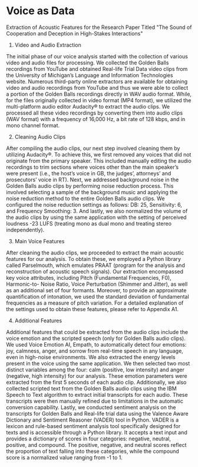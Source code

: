 # Voice as Data
Extraction of Acoustic Features for the Research Paper Titled "The Sound of Cooperation and Deception in High-Stakes Interactions"

1. Video and Audio Extraction
   
The initial phase of our voice analysis started with the collection of various video and audio files
for processing. We collected the Golden Balls recordings from YouTube and obtained Real-life Trial
Data video clips from the University of Michigan’s Language and Information Technologies website.
Numerous third-party online extractors are available for obtaining video and audio recordings from
YouTube and thus we were able to collect a portion of the Golden Balls recordings directly in WAV
audio format. While, for the files originally collected in video format (MP4 format), we utilized
the multi-platform audio editor Audacity® to extract the audio clips. We processed all these video
recordings by converting them into audio clips (WAV format) with a frequency of 16,000 Hz, a bit
rate of 128 kbps, and in mono channel format.

2. Cleaning Audio Clips
   
After compiling the audio clips, our next step involved cleaning them by utilizing Audacity®.
To achieve this, we first removed any voices that did not originate from the primary speaker. This
included manually editing the audio recordings to trim sections where voices other than the main
speaker’s were present (i.e., the host’s voice in GB, the judges’, attorneys’ and prosecutors’ voice
in RT). Next, we addressed background noise in the Golden Balls audio clips by performing noise
reduction process. This involved selecting a sample of the background music and applying the noise
reduction method to the entire Golden Balls audio clips. We configured the noise reduction settings
as follows: DB: 25, Sensitivity: 6, and Frequency Smoothing: 3. And lastly, we also normalized
the volume of the audio clips by using the same application with the setting of perceived loudness
-23 LUFS (treating mono as dual mono and treating stereo independently).

3. Main Voice Features
   
After cleaning the audio clips, we proceeded to extract the main acoustic features for our
analysis. To obtain these, we employed a Python library called Parselmouth, which emulates
PRAAT (program for the analysis and reconstruction of acoustic speech signals). Our extraction
encompassed key voice attributes, including Pitch (Fundamental Frequencies, F0), Harmonic-to-
Noise Ratio, Voice Perturbation (Shimmer and Jitter), as well as an additional set of four formants.
Moreover, to provide an approximate quantification of intonation, we used the standard deviation of
fundamental frequencies as a measure of pitch variation. For a detailed explanation of the settings
used to obtain these features, please refer to Appendix A1.

4. Additional Features
   
Additional features that could be extracted from the audio clips include the voice emotion and
the scripted speech (only for Golden Balls audio clips). We used Voice Emotion AI, Empath, to
automatically detect four emotions: joy, calmness, anger, and sorrow from real-time speech in any
language, even in high-noise environments. We also extracted the energy levels present in the
voice using the same application. We then selected two most distinct variables among the four:
calm (positive, low intensity) and anger (negative, high intensity) for our analysis. These emotion
parameters were extracted from the first 5 seconds of each audio clip.
Additionally, we also collected scripted text from the Golden Balls audio clips using the IBM
Speech to Text algorithm to extract initial transcripts for each audio. These transcripts were then
manually refined due to limitations in the automatic conversion capability.
Lastly, we conducted sentiment analysis on the transcripts for Golden Balls and Real-life trial
data using the Valence Aware Dictionary and Sentiment Reasoner (VADER) tool in Python.
VADER is a lexicon and rule-based sentiment analysis tool specifically designed for texts and
is accessible through a Python library. It accepts a text input and provides a dictionary of scores
in four categories: negative, neutral, positive, and compound. The positive, negative, and neutral
scores reflect the proportion of text falling into these categories, while the compound score is a
normalized value ranging from -1 to 1.
